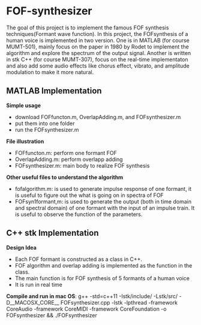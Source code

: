 # FOF-synthesizer
The goal of this project is to implement the famous FOF synthesis techniques(Formant wave function). In this project, the FOFsynthesis of a human voice is implemented in two version. One is in MATLAB (for course MUMT-501), mainly focus on the paper in 1980 by Rodet to implement the algorithm and explore the spectrum of the output signal. Another is written in stk C++ (for course MUMT-307), focus on the real-time implementaton and also add some audio effects like chorus effect, vibrato, and amplitude modulation to make it more natural.

## MATLAB Implementation
**Simple usage**

  - download FOFfuncton.m, OverlapAdding.m, and FOFsynthesizer.m 
  - put them into one folder
  - run the FOFsynthesizer.m 
  
**File illustration**

- FOFfuncton.m: perform one formant FOF
- OverlapAdding.m: perform overlapp adding 
- FOFsynthesizer.m: main body to realize FOF synthesis

**Other useful files to understand the algorithm**
- fofalgorithm.m: is used to generate impulse response of one formant, it is useful to figure out the what is going on in spectra of FOF
- FOFsyn1formant,m: is used to generate the output (both in time domain and spectral domain) of one formant with the input of an impulse train. It is useful to observe the function of the parameters.

## C++ stk Implementation

**Design Idea**
- Each FOF formant is constructed as a class in C++. 
- FOF algorithm and overlap adding is implemented as the function in the class. 
- The main function is for FOF synthesis of 5 formants of a human voice
- It is run in real time

**Compile and run in mac OS**: g++ -std=c++11 -Istk/include/ -Lstk/src/ -D__MACOSX_CORE__ FOFsynthesizer.cpp -lstk -lpthread -framework CoreAudio -framework CoreMIDI -framework CoreFoundation -o FOFsynthesizer && ./FOFsynthesizer
